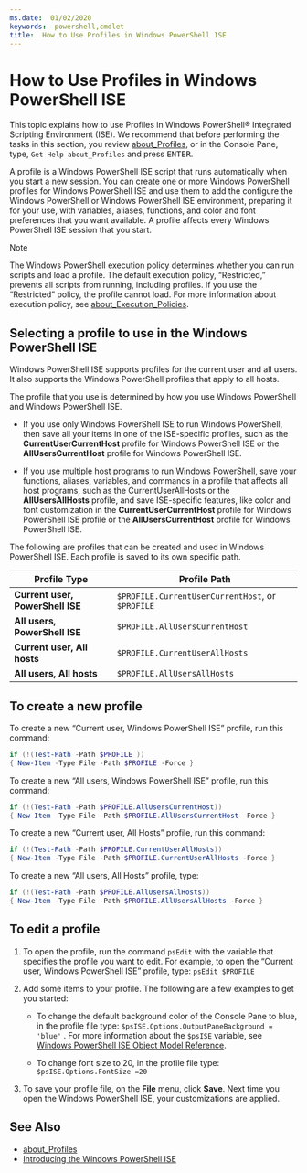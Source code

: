 ```yaml
---
ms.date:  01/02/2020
keywords:  powershell,cmdlet
title:  How to Use Profiles in Windows PowerShell ISE
---
```


# How to Use Profiles in Windows PowerShell ISE

This topic explains how to use Profiles in Windows PowerShell® Integrated Scripting Environment
(ISE). We recommend that before performing the tasks in this section, you review [about_Profiles](/powershell/module/microsoft.powershell.core/about/about_profiles),
or in the Console Pane, type, `Get-Help about_Profiles` and press <kbd>ENTER</kbd>.

A profile is a Windows PowerShell ISE script that runs automatically when you start a new session.
You can create one or more Windows PowerShell profiles for Windows PowerShell ISE and use them to
add the configure the Windows PowerShell or Windows PowerShell ISE environment, preparing it for
your use, with variables, aliases, functions, and color and font preferences that you want
available. A profile affects every Windows PowerShell ISE session that you start.

> [!NOTE]
> The Windows PowerShell execution policy determines whether you can run scripts and load a profile.
> The default execution policy, “Restricted,” prevents all scripts from running, including profiles.
> If you use the “Restricted” policy, the profile cannot load. For more information about execution
> policy, see [about_Execution_Policies](/powershell/module/microsoft.powershell.core/about/about_execution_policies).

## Selecting a profile to use in the Windows PowerShell ISE

Windows PowerShell ISE supports profiles for the current user and all users. It also supports the
Windows PowerShell profiles that apply to all hosts.

The profile that you use is determined by how you use Windows PowerShell and Windows PowerShell ISE.

- If you use only Windows PowerShell ISE to run Windows PowerShell, then save all your items in one
  of the ISE-specific profiles, such as the **CurrentUserCurrentHost** profile for Windows PowerShell
  ISE or the **AllUsersCurrentHost** profile for Windows PowerShell ISE.

- If you use multiple host programs to run Windows PowerShell, save your functions, aliases,
  variables, and commands in a profile that affects all host programs, such as the
  CurrentUserAllHosts or the **AllUsersAllHosts** profile, and save ISE-specific features, like color
  and font customization in the **CurrentUserCurrentHost** profile for Windows PowerShell ISE profile or
  the **AllUsersCurrentHost** profile for Windows PowerShell ISE.

The following are profiles that can be created and used in Windows PowerShell ISE. Each profile is
saved to its own specific path.

|           Profile Type           |                   Profile Path                   |
| -------------------------------- | ------------------------------------------------ |
| **Current user, PowerShell ISE** | `$PROFILE.CurrentUserCurrentHost`, or `$PROFILE` |
| **All users, PowerShell ISE**    | `$PROFILE.AllUsersCurrentHost`                   |
| **Current user, All hosts**      | `$PROFILE.CurrentUserAllHosts`                   |
| **All users, All hosts**         | `$PROFILE.AllUsersAllHosts`                      |

## To create a new profile

To create a new “Current user, Windows PowerShell ISE” profile, run this command:

```powershell
if (!(Test-Path -Path $PROFILE ))
{ New-Item -Type File -Path $PROFILE -Force }
```

To create a new “All users, Windows PowerShell ISE” profile, run this command:

```powershell
if (!(Test-Path -Path $PROFILE.AllUsersCurrentHost))
{ New-Item -Type File -Path $PROFILE.AllUsersCurrentHost -Force }
```

To create a new “Current user, All Hosts” profile, run this command:

```powershell
if (!(Test-Path -Path $PROFILE.CurrentUserAllHosts))
{ New-Item -Type File -Path $PROFILE.CurrentUserAllHosts -Force }
```

To create a new “All users, All Hosts” profile, type:

```powershell
if (!(Test-Path -Path $PROFILE.AllUsersAllHosts))
{ New-Item -Type File -Path $PROFILE.AllUsersAllHosts -Force }
```

## To edit a profile

1. To open the profile, run the command `psEdit` with the variable that specifies the profile you want
   to edit. For example, to open the “Current user, Windows PowerShell ISE” profile, type:
   `psEdit $PROFILE`

2. Add some items to your profile. The following are a few examples to get you started:

   - To change the default background color of the Console Pane to blue, in the profile file type:
     `$psISE.Options.OutputPaneBackground = 'blue'` . For more information about the `$psISE`
     variable, see [Windows PowerShell ISE Object Model Reference](object-model/The-ISE-Object-Model-Hierarchy.md).

   - To change font size to 20, in the profile file type: `$psISE.Options.FontSize =20`

3. To save your profile file, on the **File** menu, click **Save**. Next time you open the Windows
   PowerShell ISE, your customizations are applied.

## See Also

- [about_Profiles](/powershell/module/microsoft.powershell.core/about/about_profiles)
- [Introducing the Windows PowerShell ISE](Introducing-the-Windows-PowerShell-ISE.md)
